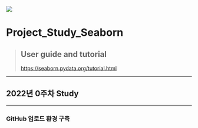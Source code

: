 <img src="https://seaborn.pydata.org/_images/logo-wide-lightbg.svg">

# Project_Study_Seaborn
>## User guide and tutorial
>https://seaborn.pydata.org/tutorial.html

---
## 2022년 0주차 Study

---
### GitHub 업로드 환경 구축
